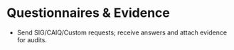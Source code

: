 # Questionnaires & Evidence
- Send SIG/CAIQ/Custom requests; receive answers and attach evidence for audits.
